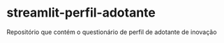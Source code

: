 # streamlit-perfil-adotante
Repositório que contém o questionário de perfil de adotante de inovação
